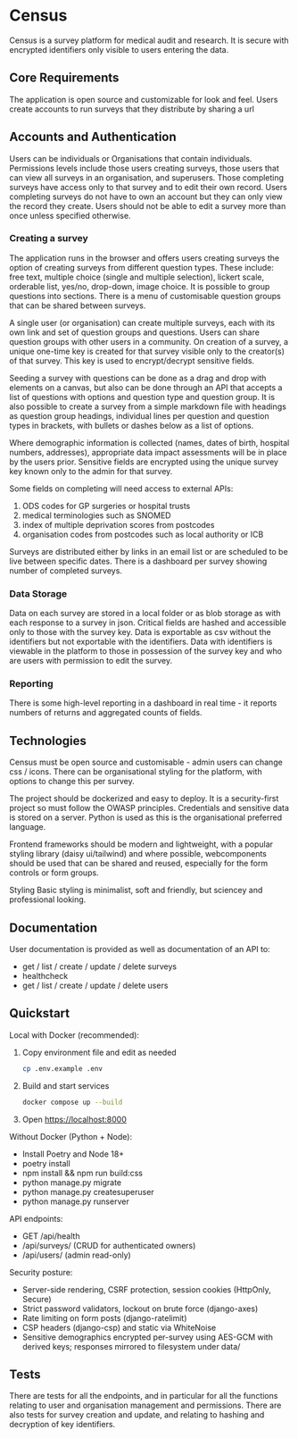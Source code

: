 # Census

Census is a survey platform for medical audit and research. It is secure with encrypted identifiers only visible to users entering the data.

## Core Requirements

The application is open source and customizable for look and feel. Users create accounts to run surveys that they distribute by sharing a url

## Accounts and Authentication

Users can be individuals or Organisations that contain individuals. Permissions levels include those users creating surveys, those users that can view all surveys in an organisation, and superusers. Those completing surveys have access only to that survey and to edit their own record.   Users completing surveys do not have to own an account but they can only view the record they create. Users should not be able to edit a survey more than once unless specified otherwise.

### Creating a survey

The application runs in the browser and offers users creating surveys the option of creating surveys from different question types. These include: free text, multiple choice (single and multiple selection), lickert scale, orderable list, yes/no, drop-down, image choice. It is possible to group questions into sections. There is a menu of customisable question groups that can be shared between surveys.

A single user (or organisation) can create multiple surveys, each with its own link and set of question groups and questions. Users can share question groups with other users in a community. On creation of a survey, a unique one-time key is created for that survey visible only to the creator(s) of that survey. This key is used to encrypt/decrypt sensitive fields.

Seeding a survey with questions can be done as a drag and drop with elements on a canvas, but also can be done through an API that accepts a list of questions with options and question type and question group. It is also possible to create a survey from a simple markdown file with headings as question group headings, individual lines per question and question types in brackets, with bullets or dashes below as a list of options.

Where demographic information is collected (names, dates of birth, hospital numbers, addresses), appropriate data impact assessments will be in place by the users prior. Sensitive fields are encrypted using the unique survey key known only to the admin for that survey.

Some fields on completing will need access to external APIs:

1. ODS codes for GP surgeries or hospital trusts
2. medical terminologies such as SNOMED
3. index of multiple deprivation scores from postcodes
4. organisation codes from postcodes such as local authority or ICB

Surveys are distributed either by links in an email list or are scheduled to be live between specific dates. There is a dashboard per survey showing number of completed surveys.

### Data Storage

Data on each survey are stored in a local folder or as blob storage as with each response to a survey in json. Critical fields are hashed and accessible only to those with the survey key. Data is exportable as csv without the identifiers but not exportable with the identifiers. Data with identifiers is viewable in the platform to those in possession of the survey key and who are users with permission to edit the survey.

### Reporting

There is some high-level reporting in a dashboard in real time - it reports numbers of returns and aggregated counts of fields.

## Technologies

Census must be open source and customisable - admin users can change css / icons. There can be organisational styling for the platform, with options to change this per survey.

The project should be dockerized and easy to deploy. It is a security-first project so must follow the OWASP principles. Credentials and sensitive data is stored on a server. Python is used as this is the organisational preferred language.

Frontend frameworks should be modern and lightweight, with a popular styling library (daisy ui/tailwind) and where possible, webcomponents should be used that can be shared and reused, especially for the form controls or form groups.

Styling
Basic styling is minimalist, soft and friendly, but sciencey and professional looking.

## Documentation

User documentation is provided as well as documentation of an API to:

- get / list / create / update / delete surveys
- healthcheck
- get / list / create / update / delete users


## Quickstart

Local with Docker (recommended):

1. Copy environment file and edit as needed

   ```bash
   cp .env.example .env
   ```

2. Build and start services

   ```bash
   docker compose up --build
   ```

3. Open <https://localhost:8000>

Without Docker (Python + Node):

- Install Poetry and Node 18+
- poetry install
- npm install && npm run build:css
- python manage.py migrate
- python manage.py createsuperuser
- python manage.py runserver

API endpoints:

- GET /api/health
- /api/surveys/ (CRUD for authenticated owners)
- /api/users/ (admin read-only)

Security posture:

- Server-side rendering, CSRF protection, session cookies (HttpOnly, Secure)
- Strict password validators, lockout on brute force (django-axes)
- Rate limiting on form posts (django-ratelimit)
- CSP headers (django-csp) and static via WhiteNoise
- Sensitive demographics encrypted per-survey using AES-GCM with derived keys; responses mirrored to filesystem under data/

## Tests

There are tests for all the endpoints, and in particular for all the functions relating to user and organisation management and permissions. There are also tests for survey creation and update, and relating to hashing and decryption of key identifiers.
